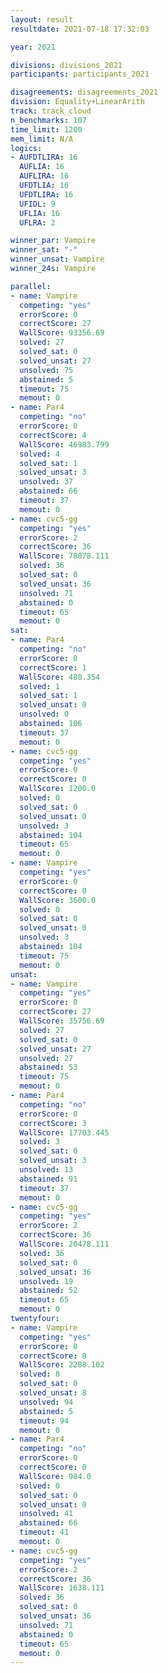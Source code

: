 ```yaml
---
layout: result
resultdate: 2021-07-18 17:32:03

year: 2021

divisions: divisions_2021
participants: participants_2021

disagreements: disagreements_2021
division: Equality+LinearArith
track: track_cloud
n_benchmarks: 107
time_limit: 1200
mem_limit: N/A
logics:
- AUFDTLIRA: 16
  AUFLIA: 16
  AUFLIRA: 16
  UFDTLIA: 16
  UFDTLIRA: 16
  UFIDL: 9
  UFLIA: 16
  UFLRA: 2

winner_par: Vampire
winner_sat: "-"
winner_unsat: Vampire
winner_24s: Vampire

parallel:
- name: Vampire
  competing: "yes"
  errorScore: 0
  correctScore: 27
  WallScore: 93356.69
  solved: 27
  solved_sat: 0
  solved_unsat: 27
  unsolved: 75
  abstained: 5
  timeout: 75
  memout: 0
- name: Par4
  competing: "no"
  errorScore: 0
  correctScore: 4
  WallScore: 46983.799
  solved: 4
  solved_sat: 1
  solved_unsat: 3
  unsolved: 37
  abstained: 66
  timeout: 37
  memout: 0
- name: cvc5-gg
  competing: "yes"
  errorScore: 2
  correctScore: 36
  WallScore: 78078.111
  solved: 36
  solved_sat: 0
  solved_unsat: 36
  unsolved: 71
  abstained: 0
  timeout: 65
  memout: 0
sat:
- name: Par4
  competing: "no"
  errorScore: 0
  correctScore: 1
  WallScore: 480.354
  solved: 1
  solved_sat: 1
  solved_unsat: 0
  unsolved: 0
  abstained: 106
  timeout: 37
  memout: 0
- name: cvc5-gg
  competing: "yes"
  errorScore: 0
  correctScore: 0
  WallScore: 1200.0
  solved: 0
  solved_sat: 0
  solved_unsat: 0
  unsolved: 3
  abstained: 104
  timeout: 65
  memout: 0
- name: Vampire
  competing: "yes"
  errorScore: 0
  correctScore: 0
  WallScore: 3600.0
  solved: 0
  solved_sat: 0
  solved_unsat: 0
  unsolved: 3
  abstained: 104
  timeout: 75
  memout: 0
unsat:
- name: Vampire
  competing: "yes"
  errorScore: 0
  correctScore: 27
  WallScore: 35756.69
  solved: 27
  solved_sat: 0
  solved_unsat: 27
  unsolved: 27
  abstained: 53
  timeout: 75
  memout: 0
- name: Par4
  competing: "no"
  errorScore: 0
  correctScore: 3
  WallScore: 17703.445
  solved: 3
  solved_sat: 0
  solved_unsat: 3
  unsolved: 13
  abstained: 91
  timeout: 37
  memout: 0
- name: cvc5-gg
  competing: "yes"
  errorScore: 2
  correctScore: 36
  WallScore: 20478.111
  solved: 36
  solved_sat: 0
  solved_unsat: 36
  unsolved: 19
  abstained: 52
  timeout: 65
  memout: 0
twentyfour:
- name: Vampire
  competing: "yes"
  errorScore: 0
  correctScore: 8
  WallScore: 2288.102
  solved: 8
  solved_sat: 0
  solved_unsat: 8
  unsolved: 94
  abstained: 5
  timeout: 94
  memout: 0
- name: Par4
  competing: "no"
  errorScore: 0
  correctScore: 0
  WallScore: 984.0
  solved: 0
  solved_sat: 0
  solved_unsat: 0
  unsolved: 41
  abstained: 66
  timeout: 41
  memout: 0
- name: cvc5-gg
  competing: "yes"
  errorScore: 2
  correctScore: 36
  WallScore: 1638.111
  solved: 36
  solved_sat: 0
  solved_unsat: 36
  unsolved: 71
  abstained: 0
  timeout: 65
  memout: 0
---
```

